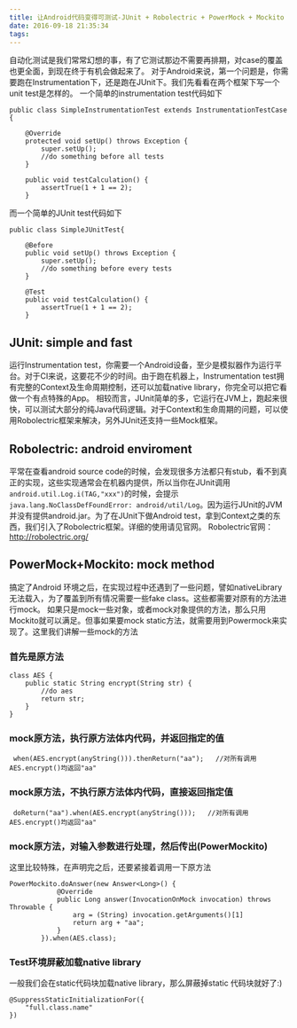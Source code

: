 ```yaml
---
title: 让Android代码变得可测试-JUnit + Robolectric + PowerMock + Mockito
date: 2016-09-18 21:35:34
tags:
---
```

自动化测试是我们常常幻想的事，有了它测试那边不需要再排期，对case的覆盖也更全面，到现在终于有机会做起来了。
对于Android来说，第一个问题是，你需要跑在Instrumentation下，还是跑在JUnit下。我们先看看在两个框架下写一个unit test是怎样的。
一个简单的instrumentation test代码如下
```
public class SimpleInstrumentationTest extends InstrumentationTestCase {

    @Override
    protected void setUp() throws Exception {
        super.setUp();
        //do something before all tests
    }

    public void testCalculation() {
        assertTrue(1 + 1 == 2);
    }
```
而一个简单的JUnit test代码如下
```
public class SimpleJUnitTest{

    @Before
    public void setUp() throws Exception {
        super.setUp();
        //do something before every tests
    }

    @Test
    public void testCalculation() {
        assertTrue(1 + 1 == 2);
    }
```
## JUnit: simple and fast
运行Instrumentation test，你需要一个Android设备，至少是模拟器作为运行平台。对于CI来说，这要花不少的时间。由于跑在机器上，Instrumentation test拥有完整的Context及生命周期控制，还可以加载native library，你完全可以把它看做一个有点特殊的App。
相较而言，JUnit简单的多，它运行在JVM上，跑起来很快，可以测试大部分的纯Java代码逻辑。对于Context和生命周期的问题，可以使用Robolectric框架来解决，另外JUnit还支持一些Mock框架。
## Robolectric: android enviroment
平常在查看android source code的时候，会发现很多方法都只有stub，看不到真正的实现，这些实现通常会在机器内提供，所以当你在JUnit调用`android.util.Log.i(TAG,"xxx")`的时候，会提示`java.lang.NoClassDefFoundError: android/util/Log`。因为运行JUnit的JVM并没有提供android.jar。为了在JUnit下做Android test，拿到Context之类的东西，我们引入了Robolectric框架。详细的使用请见官网。
Robolectric官网：http://robolectric.org/
## PowerMock+Mockito: mock method
搞定了Android 环境之后，在实现过程中还遇到了一些问题，譬如nativeLibrary无法载入，为了覆盖到所有情况需要一些fake class。这些都需要对原有的方法进行mock。
如果只是mock一些对象，或者mock对象提供的方法，那么只用Mockito就可以满足。但事如果要mock static方法，就需要用到Powermock来实现了。这里我们讲解一些mock的方法
### 首先是原方法
```
class AES {
    public static String encrypt(String str) {
        //do aes
        return str;
    }
}
```

### mock原方法，执行原方法体内代码，并返回指定的值
```
 when(AES.encrypt(anyString())).thenReturn("aa");   //对所有调用AES.encrypt()均返回"aa"
```
### mock原方法，不执行原方法体内代码，直接返回指定值
```
 doReturn("aa").when(AES.encrypt(anyString()));   //对所有调用AES.encrypt()均返回"aa"
```
### mock原方法，对输入参数进行处理，然后传出(PowerMockito)
这里比较特殊，在声明完之后，还要紧接着调用一下原方法
```
PowerMockito.doAnswer(new Answer<Long>() {
            @Override
            public Long answer(InvocationOnMock invocation) throws Throwable {
                arg = (String) invocation.getArguments()[1]
                return arg + "aa";
            }
        }).when(AES.class);
```
### Test环境屏蔽加载native library
一般我们会在static代码块加载native library，那么屏蔽掉static 代码块就好了:)
```
@SuppressStaticInitializationFor({
    "full.class.name"
})
```